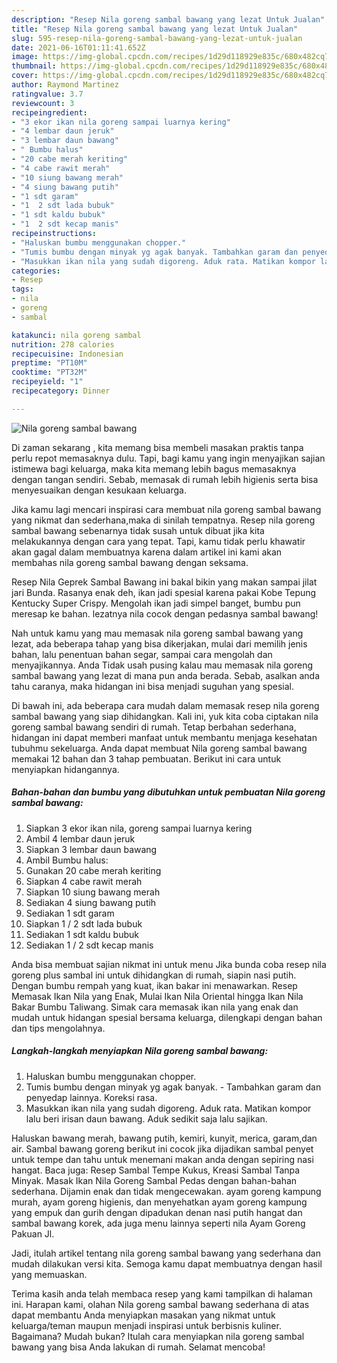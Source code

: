 ```yaml
---
description: "Resep Nila goreng sambal bawang yang lezat Untuk Jualan"
title: "Resep Nila goreng sambal bawang yang lezat Untuk Jualan"
slug: 595-resep-nila-goreng-sambal-bawang-yang-lezat-untuk-jualan
date: 2021-06-16T01:11:41.652Z
image: https://img-global.cpcdn.com/recipes/1d29d118929e835c/680x482cq70/nila-goreng-sambal-bawang-foto-resep-utama.jpg
thumbnail: https://img-global.cpcdn.com/recipes/1d29d118929e835c/680x482cq70/nila-goreng-sambal-bawang-foto-resep-utama.jpg
cover: https://img-global.cpcdn.com/recipes/1d29d118929e835c/680x482cq70/nila-goreng-sambal-bawang-foto-resep-utama.jpg
author: Raymond Martinez
ratingvalue: 3.7
reviewcount: 3
recipeingredient:
- "3 ekor ikan nila goreng sampai luarnya kering"
- "4 lembar daun jeruk"
- "3 lembar daun bawang"
- " Bumbu halus"
- "20 cabe merah keriting"
- "4 cabe rawit merah"
- "10 siung bawang merah"
- "4 siung bawang putih"
- "1 sdt garam"
- "1  2 sdt lada bubuk"
- "1 sdt kaldu bubuk"
- "1  2 sdt kecap manis"
recipeinstructions:
- "Haluskan bumbu menggunakan chopper."
- "Tumis bumbu dengan minyak yg agak banyak. Tambahkan garam dan penyedap lainnya. Koreksi rasa."
- "Masukkan ikan nila yang sudah digoreng. Aduk rata. Matikan kompor lalu beri irisan daun bawang. Aduk sedikit saja lalu sajikan."
categories:
- Resep
tags:
- nila
- goreng
- sambal

katakunci: nila goreng sambal 
nutrition: 278 calories
recipecuisine: Indonesian
preptime: "PT10M"
cooktime: "PT32M"
recipeyield: "1"
recipecategory: Dinner

---
```



![Nila goreng sambal bawang](https://img-global.cpcdn.com/recipes/1d29d118929e835c/680x482cq70/nila-goreng-sambal-bawang-foto-resep-utama.jpg)

Di zaman  sekarang , kita memang bisa membeli masakan praktis tanpa perlu repot memasaknya dulu. Tapi, bagi kamu yang ingin menyajikan sajian istimewa bagi keluarga, maka kita memang lebih bagus memasaknya dengan tangan sendiri. Sebab, memasak di rumah lebih higienis serta bisa menyesuaikan dengan kesukaan keluarga.

Jika kamu lagi mencari inspirasi cara membuat nila goreng sambal bawang yang nikmat dan sederhana,maka di sinilah tempatnya. Resep nila goreng sambal bawang  sebenarnya tidak susah untuk dibuat jika kita melakukannya dengan cara yang tepat. Tapi, kamu tidak perlu khawatir akan gagal dalam membuatnya 
karena dalam artikel ini kami akan membahas nila goreng sambal bawang dengan seksama.  

Resep Nila Geprek Sambal Bawang ini bakal bikin yang makan sampai jilat jari Bunda. Rasanya enak deh, ikan jadi spesial karena pakai Kobe Tepung Kentucky Super Crispy. Mengolah ikan jadi simpel banget, bumbu pun meresap ke bahan. lezatnya nila cocok dengan pedasnya sambal bawang!

Nah untuk kamu yang mau memasak nila goreng sambal bawang yang lezat, ada beberapa tahap yang bisa dikerjakan, mulai dari memilih jenis bahan, lalu penentuan bahan segar, sampai cara mengolah dan menyajikannya. Anda Tidak usah pusing kalau mau memasak nila goreng sambal bawang yang lezat di mana pun anda berada. Sebab, asalkan anda  tahu caranya, maka hidangan ini bisa menjadi suguhan yang spesial.

Di bawah ini, ada beberapa cara mudah dalam memasak resep nila goreng sambal bawang yang siap dihidangkan. Kali ini, yuk kita coba ciptakan nila goreng sambal bawang sendiri di rumah. Tetap berbahan sederhana, hidangan ini dapat memberi manfaat untuk membantu menjaga kesehatan tubuhmu sekeluarga. Anda dapat membuat Nila goreng sambal bawang memakai 12 bahan dan 3 tahap pembuatan. Berikut ini cara untuk menyiapkan hidangannya.

<!--inarticleads1-->

##### Bahan-bahan dan bumbu yang dibutuhkan untuk pembuatan Nila goreng sambal bawang:

1. Siapkan 3 ekor ikan nila, goreng sampai luarnya kering
1. Ambil 4 lembar daun jeruk
1. Siapkan 3 lembar daun bawang
1. Ambil  Bumbu halus:
1. Gunakan 20 cabe merah keriting
1. Siapkan 4 cabe rawit merah
1. Siapkan 10 siung bawang merah
1. Sediakan 4 siung bawang putih
1. Sediakan 1 sdt garam
1. Siapkan 1 / 2 sdt lada bubuk
1. Sediakan 1 sdt kaldu bubuk
1. Sediakan 1 / 2 sdt kecap manis


Anda bisa membuat sajian nikmat ini untuk menu Jika bunda coba resep nila goreng plus sambal ini untuk dihidangkan di rumah, siapin nasi putih. Dengan bumbu rempah yang kuat, ikan bakar ini menawarkan. Resep Memasak Ikan Nila yang Enak, Mulai Ikan Nila Oriental hingga Ikan Nila Bakar Bumbu Taliwang. Simak cara memasak ikan nila yang enak dan mudah untuk hidangan spesial bersama keluarga, dilengkapi dengan bahan dan tips mengolahnya. 

<!--inarticleads2-->

##### Langkah-langkah menyiapkan Nila goreng sambal bawang:

1. Haluskan bumbu menggunakan chopper.
1. Tumis bumbu dengan minyak yg agak banyak. - Tambahkan garam dan penyedap lainnya. Koreksi rasa.
1. Masukkan ikan nila yang sudah digoreng. Aduk rata. Matikan kompor lalu beri irisan daun bawang. Aduk sedikit saja lalu sajikan.


Haluskan bawang merah, bawang putih, kemiri, kunyit, merica, garam,dan air. Sambal bawang goreng berikut ini cocok jika dijadikan sambal penyet untuk tempe dan tahu untuk menemani makan anda dengan sepiring nasi hangat. Baca juga: Resep Sambal Tempe Kukus, Kreasi Sambal Tanpa Minyak. Masak Ikan Nila Goreng Sambal Pedas dengan bahan-bahan sederhana. Dijamin enak dan tidak mengecewakan. ayam goreng kampung murah, ayam goreng higienis, dan menyehatkan ayam goreng kampung yang empuk dan gurih dengan dipadukan denan nasi putih hangat dan sambal bawang korek, ada juga menu lainnya seperti nila Ayam Goreng Pakuan Jl. 

Jadi, itulah artikel tentang  nila goreng sambal bawang  yang sederhana dan mudah dilakukan versi kita. Semoga kamu dapat membuatnya dengan hasil yang memuaskan. 

Terima kasih anda telah membaca resep yang kami tampilkan di halaman ini. Harapan kami, olahan  Nila goreng sambal bawang sederhana di atas dapat membantu Anda menyiapkan masakan yang nikmat untuk keluarga/teman maupun menjadi inspirasi untuk berbisnis kuliner. Bagaimana? Mudah bukan? Itulah cara menyiapkan nila goreng sambal bawang yang bisa Anda lakukan di rumah. Selamat mencoba!

